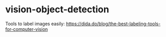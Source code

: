 # vision-object-detection


Tools to label images easily: https://dida.do/blog/the-best-labeling-tools-for-computer-vision
